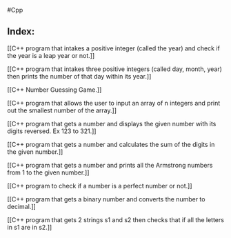 #Cpp
## Index:

[[C++ program that intakes a positive integer (called the year) and check if the year is a leap year or not.]]

[[C++ program that intakes three positive integers (called day, month, year) then prints the number of that day within its year.]]

[[C++ Number Guessing Game.]]

[[C++ program that allows the user to input an array of n integers and print out the smallest number of the array.]]

[[C++ program that gets a number and displays the given number with its digits reversed. Ex 123 to 321.]]

[[C++ program that gets a number and calculates the sum of the digits in the given number.]]

[[C++ program that gets a number and prints all the Armstrong numbers from 1 to the given number.]]

[[C++ program to check if a number is a perfect number or not.]]

[[C++ program that gets a binary number and converts the number to decimal.]]

[[C++ program that gets 2 strings s1 and s2 then checks that if all the letters in s1 are in s2.]]